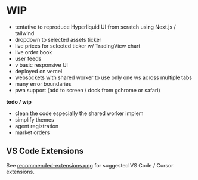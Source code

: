# WIP

- tentative to reproduce Hyperliquid UI from scratch using Next.js / tailwind
- dropdown to selected assets ticker
- live prices for selected ticker w/ TradingView chart
- live order book
- user feeds
- v basic responsive UI
- deployed on vercel
- websockets with shared worker to use only one ws across multiple tabs
- many error boundaries
- pwa support (add to screen / dock from gchrome or safari)

**todo / wip**

- clean the code especially the shared worker implem
- simplify themes
- agent registration
- market orders

## VS Code Extensions

See [recommended-extensions.png](./recommended-extensions.png) for suggested VS Code / Cursor extensions.
